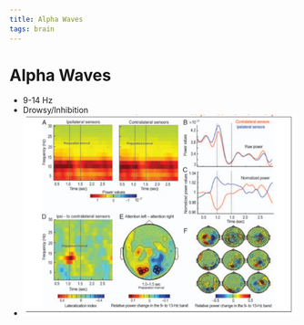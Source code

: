 ```yaml
---
title: Alpha Waves
tags: brain
---
```


# Alpha Waves
- 9-14 Hz
- Drowsy/Inhibition
- ![im](assets/Pasted%20image%2020220502161020.png)


































































































